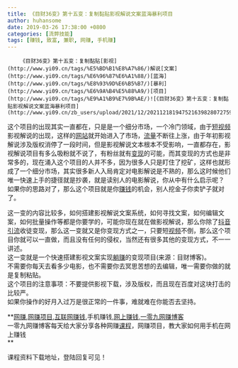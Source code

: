 ```yaml
---
title: 《目财36变》第十五变：复制黏贴影视解说文案蓝海暴利项目
author: huhansome
date: 2019-03-26 17:38:00 +0800
categories: [流弊技能]
tags: [赚钱, 致富, 兼职, 网赚, 手机赚]
---
```



        《目财36变》第十五变：复制黏贴[影视](http://www.yi09.cn/tags/%E5%BD%B1%E8%A7%86/)解说[文案](http://www.yi09.cn/tags/%E6%96%87%E6%A1%88/)[蓝海](http://www.yi09.cn/tags/%E8%93%9D%E6%B5%B7/)[暴利](http://www.yi09.cn/tags/%E6%9A%B4%E5%88%A9/)[项目](http://www.yi09.cn/tags/%E9%A1%B9%E7%9B%AE/)![《目财36变》第十五变：复制黏贴影视解说文案蓝海暴利项目](http://www.yi09.cn/zb_users/upload/2021/12/20211218194752163982807275979.png)

这个项目的出现其实一直都在，只是是一个细分市场，一个冷门领域，由于[短视频](http://www.yi09.cn/tags/%E7%9F%AD%E8%A7%86%E9%A2%91/)影视解说的出现，这样的[网站](http://www.yi09.cn/tags/%E7%BD%91%E7%AB%99/)就开始进入了市场，[流量](http://www.yi09.cn/tags/%E6%B5%81%E9%87%8F/)不断往上涨，由于年初影视解说涉及版权消停了一段时间，但是影视解说文本根本不受影响，一直都存在，影视解说项目有多么吸粉就不说了，有粉丝就有[变现](http://www.yi09.cn/tags/%E5%8F%98%E7%8E%B0/)的可能，而其变现的方式也是非常多的，现在涌入这个项目的人并不多，因为很多人只是盯住了挖矿，这样也就形成了一个细分市场，其实很多新人入局肯定对电影解说是不熟的，那么这时候他们唯一快速上手的捷径就是抄袭，就是读别人的电影解说，你从中有什么启示呢？  
如果你的思路对了，那么这个项目就是你[赚钱](http://www.yi09.cn/tags/%E8%B5%9A%E9%92%B1/)的机会，别人挖金子你卖铲子就对了。

这一变的内容比较多，如何搭建影视解说文案系统，如何寻找文案，如何编辑文案，如何批量操作等都是你要学的，可能你现在就在做影视解说，那么你除了[抖音](http://www.yi09.cn/tags/%E6%8A%96%E9%9F%B3/)[引流](http://www.yi09.cn/tags/%E5%BC%95%E6%B5%81/)收徒变现，那么这一变就又是你变现方式之一，只要短[视频](http://www.yi09.cn/tags/shipin/)不倒，那么这个项目你就可以一直做，而且没有任何的侵权，当然还有很多其他的变现方式，不一一讲述。  
这一变就是一个快速搭建影视文案实现[躺赚](http://www.yi09.cn/tags/%E8%BA%BA%E8%B5%9A/)的变现项目(来源：目财博客)。  
不需要你每天去看多少电影，也不需要你去冥思苦想的去编辑，唯一需要你做的就是复制粘贴。  
这个项目的注意事项：不要提供影视下载，涉及版权，而且现在百度对这块打击的比较严。  
如果你操作的好月入过万是很正常的一件事，难就难在你能否去坚持。

  

  

  

  

  

**[网赚](http://www.yi09.cn/tags/%E7%BD%91%E8%B5%9A/),[网赚项目](http://www.yi09.cn/tags/%E7%BD%91%E8%B5%9A%E9%A1%B9%E7%9B%AE/),[互联网赚钱](http://www.yi09.cn/tags/%E4%BA%92%E8%81%94%E7%BD%91%E8%B5%9A%E9%92%B1/),手机赚钱,[网上赚钱](http://www.yi09.cn/tags/%E7%BD%91%E4%B8%8A%E8%B5%9A%E9%92%B1/),[一零九网赚博客](http://www.yi09.cn/tags/%E4%B8%80%E9%9B%B6%E4%B9%9D%E7%BD%91%E8%B5%9A%E5%8D%9A%E5%AE%A2/)  
一零九网赚博客每天给大家分享各种网赚[课程](http://www.yi09.cn/tags/%E8%AF%BE%E7%A8%8B/)，网赚项目，教大家如何用手机在网上赚钱  
**  
  
  

课程资料下载地址，登陆回复可见！

